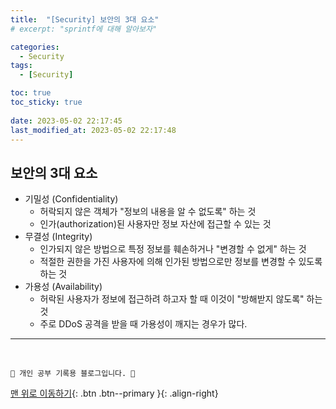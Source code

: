 ```yaml
---
title:  "[Security] 보안의 3대 요소"
# excerpt: "sprintf에 대해 알아보자"

categories:
  - Security
tags:
  - [Security]

toc: true
toc_sticky: true
 
date: 2023-05-02 22:17:45
last_modified_at: 2023-05-02 22:17:48
---
```



## 보안의 3대 요소

- 기밀성 (Confidentiality)
    - 허락되지 않은 객체가 "정보의 내용을 알 수 없도록" 하는 것
    - 인가(authorization)된 사용자만 정보 자산에 접근할 수 있는 것
- 무결성 (Integrity)
    - 인가되지 않은 방법으로 특정 정보를 훼손하거나 "변경할 수 없게" 하는 것
    - 적절한 권한을 가진 사용자에 의해 인가된 방법으로만 정보를 변경할 수 있도록 하는 것
- 가용성 (Availability)
    - 허락된 사용자가 정보에 접근하려 하고자 할 때 이것이 "방해받지 않도록" 하는 것
    - 주로 DDoS 공격을 받을 때 가용성이 깨지는 경우가 많다.








***
<br>


    💛 개인 공부 기록용 블로그입니다. 👻

[맨 위로 이동하기](#){: .btn .btn--primary }{: .align-right}